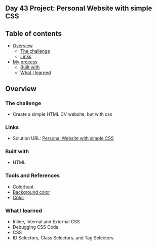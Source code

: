 ## Day 43 Project: Personal Website with simple CSS

## Table of contents

- [Overview](#overview)
  - [The challenge](#the-challenge)
  - [Links](#links)
- [My process](#my-process)
  - [Built with](#built-with)
  - [What I learned](#what-i-learned)

## Overview

### The challenge

- Create a simple HTML CV website, but with css

### Links

- Solution URL: [Personal Website with simple CSS](https://github.com/Mikerniker/100_Days_of_Python/tree/main/Day43)

### Built with

- HTML

### Tools and References
 
 - [Colorhunt](https://colorhunt.co/)
 - [Background color](https://developer.mozilla.org/en-US/docs/Web/CSS/background-color)
 - [Color](https://developer.mozilla.org/en-US/docs/Web/CSS/color_value)

### What I learned
- Inline, Internal and External CSS
- Debugging CSS Code
- CSS
- ID Selectors, Class Selectors, and Tag Selectors